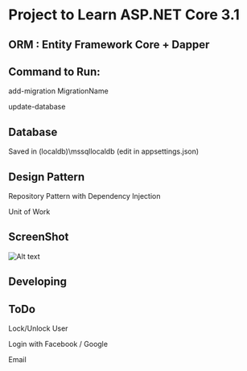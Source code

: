 # Project to Learn ASP.NET Core 3.1 

## ORM : Entity Framework Core + Dapper

## Command to Run:
add-migration MigrationName

update-database

## Database 
Saved in (localdb)\mssqllocaldb
(edit in appsettings.json)

## Design Pattern
Repository Pattern with Dependency Injection

Unit of Work

## ScreenShot
![Alt text](https://raw.githubusercontent.com/phuocleoceo/Book-Store-SSR/master/Capture.PNG?raw=true)

## Developing

## ToDo
Lock/Unlock User

Login with Facebook / Google

Email 

